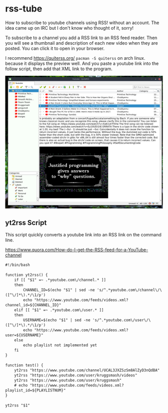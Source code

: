 # rss-tube

How to subscribe to youtube channels using RSS! without an account. The idea came up on IRC but I don't know who thought of it, sorry!

To subscribe to a channel you add a RSS link to an RSS feed reader. Then you will see a thumbnail and description of each new video when they are posted. You can click it to open in your browser.

I recommend https://quiterss.org/ `pacman -S quiterss` on arch linux. because it displays the preview well. And you paste a youtube link into the follow script, then add that XML link to the program.

![ytrss](ytrss.png)

## yt2rss Script

This script quickly converts a youtube link into an RSS link on the command line.

https://www.quora.com/How-do-I-get-the-RSS-feed-for-a-YouTube-channel

```
#!/bin/bash

function yt2rss() {
	if [[ "$1" =~ .*youtube.com\/channel.* ]]
	then
		CHANNEL_ID=$(echo "$1" | sed -ne 's/^.*youtube.com\/channel\/\([^\/]*\).*/\1/p')
		echo "https://www.youtube.com/feeds/videos.xml?channel_id=${CHANNEL_ID}"
	elif [[ "$1" =~ .*youtube.com\/user.* ]]
	then
		USERNAME=$(echo "$1" | sed -ne 's/^.*youtube.com\/user\/\([^\/]*\).*/\1/p')
		echo "https://www.youtube.com/feeds/videos.xml?user=${USERNAME}"
	else
		echo playlist not implemented yet
	fi
}

function test() {
	yt2rss "https://www.youtube.com/channel/UCAL3JXZSzSm8AlZyD3nQdBA"
	yt2rss "https://www.youtube.com/user/kruggsmash/videos"
	yt2rss "https://www.youtube.com/user/kruggsmash"
	# echo "https://www.youtube.com/feeds/videos.xml?playlist_id=${PLAYLISTNUM}"
}

yt2rss "$1"
```
